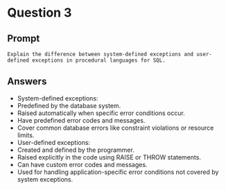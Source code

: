 # Question 3

## Prompt
```
Explain the difference between system-defined exceptions and user-defined exceptions in procedural languages for SQL.
```

## Answers

- System-defined exceptions:
- Predefined by the database system.
- Raised automatically when specific error conditions occur.
- Have predefined error codes and messages.
- Cover common database errors like constraint violations or resource limits.
- User-defined exceptions:
- Created and defined by the programmer.
- Raised explicitly in the code using RAISE or THROW statements.
- Can have custom error codes and messages.
- Used for handling application-specific error conditions not covered by system exceptions.
